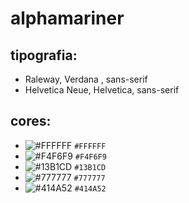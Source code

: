 # alphamariner

## tipografia:
- Raleway, Verdana , sans-serif
- Helvetica Neue, Helvetica, sans-serif

## cores:
- ![#FFFFFF](https://placehold.it/15/FFFFFF/000000?text=+) `#FFFFFF`
- ![#F4F6F9](https://placehold.it/15/F4F6F9/000000?text=+) `#F4F6F9`
- ![#13B1CD](https://placehold.it/15/13B1CD/000000?text=+) `#13B1CD`
- ![#777777](https://placehold.it/15/777777/000000?text=+) `#777777`
- ![#414A52](https://placehold.it/15/414A52/000000?text=+) `#414A52`
